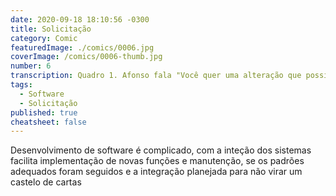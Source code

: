 ```yaml
---
date: 2020-09-18 18:10:56 -0300
title: Solicitação
category: Comic
featuredImage: ./comics/0006.jpg
coverImage: /comics/0006-thumb.jpg
number: 6
transcription: Quadro 1. Afonso fala "Você quer uma alteração que possivelmente vai quebrar tudo que fizemos até agora?". Quadro 2. Msone e Sophie assistem de longe esperando a resposta. Quadro 3. Msone e Sophie chocadas Afonso fala "Claro! Sem problema nenhum".
tags:
  - Software
  - Solicitação
published: true
cheatsheet: false
---
```


Desenvolvimento de software é complicado, com a inteção dos sistemas facilita implementação de novas funções e manutenção, se os padrões adequados foram seguidos e a integração planejada para não virar um castelo de cartas
